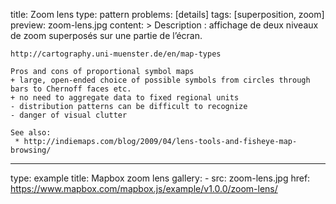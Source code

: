 title: Zoom lens
type: pattern
problems: [details] 
tags: [superposition, zoom]
preview: zoom-lens.jpg
content: >
    Description : affichage de deux niveaux de zoom superposés sur une partie de l’écran.

    http://cartography.uni-muenster.de/en/map-types

    Pros and cons of proportional symbol maps
    + large, open-ended choice of possible symbols from circles through bars to Chernoff faces etc.
    + no need to aggregate data to fixed regional units
    - distribution patterns can be difficult to recognize
    - danger of visual clutter

    See also:
     * http://indiemaps.com/blog/2009/04/lens-tools-and-fisheye-map-browsing/
---
type: example
title: Mapbox zoom lens
gallery:
    - src: zoom-lens.jpg
      href: https://www.mapbox.com/mapbox.js/example/v1.0.0/zoom-lens/